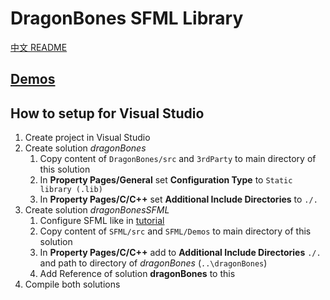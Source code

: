 # DragonBones SFML Library

[中文 README](./README-zh_CN.md)

## [Demos](./Demos/)

## How to setup for Visual Studio

1. Create project in Visual Studio
1. Create solution *dragonBones*
    1. Copy content of `DragonBones/src` and `3rdParty` to main directory of this solution
    1. In **Property Pages/General** set **Configuration Type** to `Static library (.lib)`
    1. In **Property Pages/C/C++** set **Additional Include Directories** to `./.`
1. Create solution *dragonBonesSFML*
    1. Configure SFML like in [tutorial](https://www.sfml-dev.org/tutorials/2.4/start-vc.php)
    1. Copy content of `SFML/src` and `SFML/Demos` to main directory of this solution
    1. In **Property Pages/C/C++** add to **Additional Include Directories** `./.` and path to directory of *dragonBones* (`..\dragonBones`)
    1. Add Reference of solution **dragonBones** to this
1. Compile both solutions

